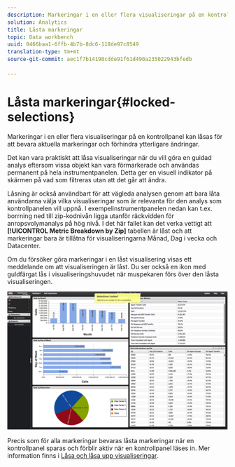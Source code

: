```yaml
---
description: Markeringar i en eller flera visualiseringar på en kontrollpanel kan låsas för att bevara aktuella markeringar och förhindra ytterligare ändringar.
solution: Analytics
title: Låsta markeringar
topic: Data workbench
uuid: 0466baa1-6ffb-4b7b-8dc6-118de97c8549
translation-type: tm+mt
source-git-commit: aec1f7b14198cdde91f61d490a235022943bfedb

---
```



# Låsta markeringar{#locked-selections}

Markeringar i en eller flera visualiseringar på en kontrollpanel kan låsas för att bevara aktuella markeringar och förhindra ytterligare ändringar.

Det kan vara praktiskt att låsa visualiseringar när du vill göra en guidad analys eftersom vissa objekt kan vara förmarkerade och användas permanent på hela instrumentpanelen. Detta ger en visuell indikator på skärmen på vad som filtreras utan att det går att ändra.

Låsning är också användbart för att vägleda analysen genom att bara låta användarna välja vilka visualiseringar som är relevanta för den analys som kontrollpanelen vill uppnå. I exempelinstrumentpanelen nedan kan t.ex. borrning ned till zip-kodnivån ligga utanför räckvidden för anropsvolymanalys på hög nivå. I det här fallet kan det verka vettigt att **[!UICONTROL Metric Breakdown by Zip]** tabellen är låst och att markeringar bara är tillåtna för visualiseringarna Månad, Dag i vecka och Datacenter.

Om du försöker göra markeringar i en låst visualisering visas ett meddelande om att visualiseringen är låst. Du ser också en ikon med guldfärgat lås i visualiseringshuvudet när muspekaren förs över den låsta visualiseringen.

![](assets/selection_locked.png)

Precis som för alla markeringar bevaras låsta markeringar när en kontrollpanel sparas och förblir aktiv när en kontrollpanel läses in. Mer information finns i [Låsa och låsa upp visualiseringar](../../../home/c-adobe-data-workbench-dashboard/c-visualizations/c-manipulating-visualizations/c-locking-and-unlocking-visualizations.md#concept-9215bcdd5bb44dee8d92ef0cc82f44d2).
